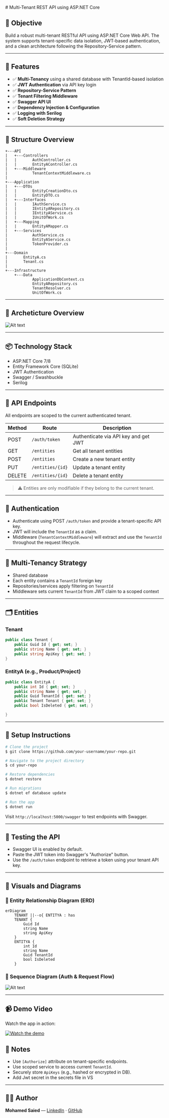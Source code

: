 ﻿﻿# Multi-Tenant REST API using ASP.NET Core

## 🧭 Objective

Build a robust multi-tenant RESTful API using ASP.NET Core Web API. The system supports tenant-specific data isolation, JWT-based authentication, and a clean architecture following the Repository-Service pattern.

---

## 🧱 Features

* ✅ **Multi-Tenancy** using a shared database with TenantId-based isolation
* ✅ **JWT Authentication** via API key login
* ✅ **Repository-Service Pattern**
* ✅ **Tenant Filtering Middleware**
* ✅ **Swagger API UI**
* ✅ **Dependency Injection & Configuration**
* ✅ **Logging with Serilog** 
* ✅ **Soft Deletion Strategy** 

---

## 🧬 Structure Overview

```plaintext
+---API
|   +---Controllers
|   |       AuthController.cs
|   |       EntityAController.cs
|   +---Middleware
|           TenantContextMiddleware.cs
|
+---Application
|   +---DTOs
|   |       EntityCreationDto.cs
|   |       EntityDTO.cs
|   +---Interfaces
|   |       IAuthService.cs
|   |       IEntityARepository.cs
|   |       IEntityAService.cs
|   |       IUnitOfWork.cs
|   +---Mapping
|   |       EntityAMapper.cs
|   +---Services
|           AuthService.cs
|           EntityAService.cs
|           TokenProvider.cs
|
+---Domain
|       EntityA.cs
|       Tenant.cs
|
+---Infrastructure
    +---Data
            ApplicationDbContext.cs
            EntityARepository.cs
            TenantResolver.cs
            UnitOfWork.cs
```

---
## 🧬 Archeticture Overview

![Alt text](Multi-Tenant-API//Images//Flow.png)

---
## 📦 Technology Stack

* ASP.NET Core 7/8
* Entity Framework Core (SQLite)
* JWT Authentication
* Swagger / Swashbuckle
* Serilog

---

## 🧪 API Endpoints

All endpoints are scoped to the current authenticated tenant.

| Method | Route            | Description                          |
| ------ | ---------------- | ------------------------------------ |
| POST   | `/auth/token`    | Authenticate via API key and get JWT |
| GET    | `/entities`      | Get all tenant entities              |
| POST   | `/entities`      | Create a new tenant entity           |
| PUT    | `/entities/{id}` | Update a tenant entity               |
| DELETE | `/entities/{id}` | Delete a tenant entity               |

> ⚠️ Entities are only modifiable if they belong to the current tenant.

---

## 🔐 Authentication

* Authenticate using POST `/auth/token` and provide a tenant-specific API key.
* JWT will include the `TenantId` as a claim.
* Middleware (`TenantContextMiddleware`) will extract and use the `TenantId` throughout the request lifecycle.

---

## 🧠 Multi-Tenancy Strategy

* Shared database
* Each entity contains a `TenantId` foreign key
* Repositories/services apply filtering on `TenantId`
* Middleware sets current `TenantId` from JWT claim to a scoped context

---

## 🗂️ Entities

### Tenant

```csharp
public class Tenant {
    public Guid Id { get; set; }
    public string Name { get; set; }
    public string ApiKey { get; set; }
}
```

### EntityA (e.g., Product/Project)

```csharp
public class EntityA {
    public int Id { get; set; }
    public string Name { get; set; }
    public Guid TenantId { get; set; }
    public Tenant Tenant { get; set; }
    public bool IsDeleted { get; set; }

}
```

---

## 🔧 Setup Instructions

```bash
# Clone the project
$ git clone https://github.com/your-username/your-repo.git

# Navigate to the project directory
$ cd your-repo

# Restore dependencies
$ dotnet restore

# Run migrations 
$ dotnet ef database update

# Run the app
$ dotnet run
```

Visit `http://localhost:5000/swagger` to test endpoints with Swagger.

---

## 🧪 Testing the API

* Swagger UI is enabled by default.
* Paste the JWT token into Swagger's "Authorize" button.
* Use the `/auth/token` endpoint to retrieve a token using your tenant API key.

---


## 🧩 Visuals and Diagrams

### 📌 Entity Relationship Diagram (ERD)

```mermaid
erDiagram
    TENANT ||--o{ ENTITYA : has
    TENANT {
        Guid Id
        string Name
        string ApiKey
    }
    ENTITYA {
        int Id
        string Name
        Guid TenantId
        bool IsDeleted
    }
```

### 🔄 Sequence Diagram (Auth & Request Flow)

![Alt text](Multi-Tenant-API//Images//Request.png)


---
## 📹 Demo Video

Watch the app in action:

[![Watch the demo](Multi-Tenant-API/Images/Swagger.png)](https://drive.google.com/file/d/15LTJQF3kxSskoZGLdGy7R9k5kWy7QnW-/view?usp=sharing)


## 📘 Notes

* Use `[Authorize]` attribute on tenant-specific endpoints.
* Use scoped service to access current `TenantId`.
* Securely store `ApiKeys` (e.g., hashed or encrypted in DB).
* Add Jwt secret in the secrets file in VS

---

## 👨‍💻 Author

**Mohamed Saied** — [LinkedIn](https://www.linkedin.com/in/mohamed-saied-cs/) · [GitHub](https://github.com/MSaiedd)
